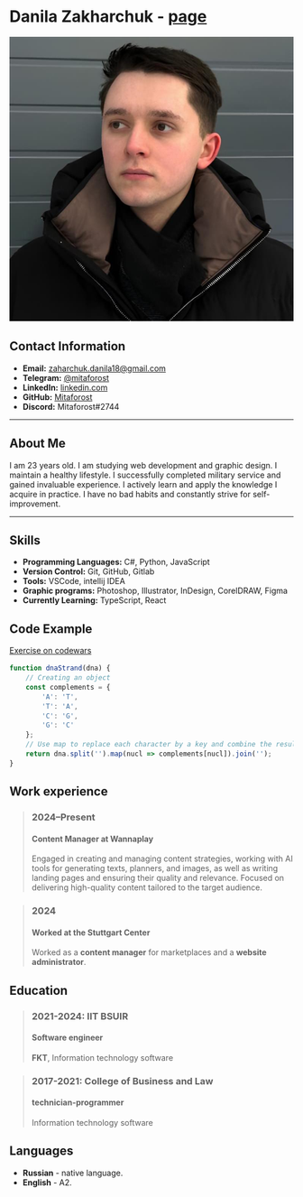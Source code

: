 # Danila Zakharchuk - [page](https://Mitaforost.github.io/resume/index.html)

![Photo](img/photo.jpg "My photo")

## Contact Information

- **Email:** zaharchuk.danila18@gmail.com
- **Telegram:** [@mitaforost](https://t.me/mitaforost)
- **LinkedIn:** [linkedin.com](https://www.linkedin.com/in/danila-zakcharchuk-7177a42b3/)
- **GitHub:** [Mitaforost](https://github.com/Mitaforost)
- **Discord:** Mitaforost#2744

---

## About Me

I am 23 years old. I am studying web development and graphic design. I maintain a healthy lifestyle. I successfully
completed military service and gained invaluable experience. I actively learn and apply the knowledge I acquire in
practice. I have no bad habits and constantly strive for self-improvement.

---

## Skills

- **Programming Languages:** C#, Python, JavaScript
- **Version Control:** Git, GitHub, Gitlab
- **Tools:** VSCode, intellij IDEA
- **Graphic programs:** Photoshop, Illustrator, InDesign, CorelDRAW, Figma
- **Currently Learning:** TypeScript, React

## Code Example

[Exercise on codewars](https://www.codewars.com/kata/554e4a2f232cdd87d9000038/train/javascript)

```javascript
function dnaStrand(dna) {
    // Creating an object
    const complements = {
        'A': 'T',
        'T': 'A',
        'C': 'G',
        'G': 'C'
    };
    // Use map to replace each character by a key and combine the result back into a string
    return dna.split('').map(nucl => complements[nucl]).join('');
}
```

## Work experience

> ### **2024–Present**
> #### Content Manager at Wannaplay
>
> Engaged in creating and managing content strategies, working with AI tools for generating texts, planners, and images, as well as writing landing pages and ensuring their quality and relevance. Focused on delivering high-quality content tailored to the target audience.

> ### **2024**
> #### Worked at the Stuttgart Center
> Worked as a **content manager** for marketplaces and a **website administrator**.

## Education

> ### 2021-2024: IIT BSUIR
> #### Software engineer
> **FKT**, Information technology software

> ### 2017-2021: College of Business and Law
> #### technician-programmer
> Information technology software

## Languages

- **Russian** - native language.
- **English** - A2.
